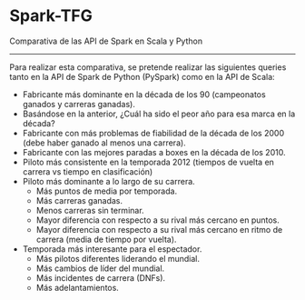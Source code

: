 # Spark-TFG

Comparativa de las API de Spark en Scala y Python

---

Para realizar esta comparativa, se pretende realizar las siguientes queries tanto en la API de Spark de Python (PySpark) como en la API de Scala:

* Fabricante más dominante en la década de los 90 (campeonatos ganados y carreras ganadas).
* Basándose en la anterior, ¿Cuál ha sido el peor año para esa marca en la década?
* Fabricante con más problemas de fiabilidad de la década de los 2000 (debe haber ganado al menos una carrera).
* Fabricante con las mejores paradas a boxes en la década de los 2010.
* Piloto más consistente en la temporada 2012 (tiempos de vuelta en carrera vs tiempo en clasificación)
* Piloto más dominante a lo largo de su carrera.
  * Más puntos de media por temporada.
  * Más carreras ganadas.
  * Menos carreras sin terminar.
  * Mayor diferencia con respecto a su rival más cercano en puntos.
  * Mayor diferencia con respecto a su rival más cercano en ritmo de carrera (media de tiempo por vuelta).
* Temporada más interesante para el espectador.
  * Más pilotos diferentes liderando el mundial.
  * Más cambios de líder del mundial.
  * Más incidentes de carrera (DNFs).
  * Más adelantamientos.
